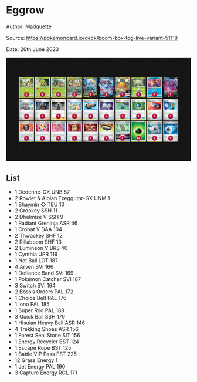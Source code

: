 # Eggrow

Author: Madquette

Source: <https://pokemoncard.io/deck/boom-box-tcg-live-variant-51118>

Date: 26th June 2023

![decklist](../../images/PAL/Eggrow/2-%20Eggrow.png)

## List

* 1 Dedenne-GX UNB 57
* 2 Rowlet & Alolan Exeggutor-GX UNM 1
* 1 Shaymin ◇ TEU 10
* 2 Grookey SSH 11
* 2 Dhelmise V SSH 9
* 1 Radiant Greninja ASR 46
* 1 Crobat V DAA 104
* 2 Thwackey SHF 12
* 2 Rillaboom SHF 13
* 2 Lumineon V BRS 40
* 1 Cynthia UPR 119
* 1 Net Ball LOT 187
* 4 Arven SVI 166
* 1 Defiance Band SVI 169
* 1 Pokémon Catcher SVI 187
* 3 Switch SVI 194
* 2 Boss’s Orders PAL 172
* 1 Choice Belt PAL 176
* 1 Iono PAL 185
* 1 Super Rod PAL 188
* 3 Quick Ball SSH 179
* 1 Hisuian Heavy Ball ASR 146
* 4 Trekking Shoes ASR 156
* 1 Forest Seal Stone SIT 156
* 1 Energy Recycler BST 124
* 1 Escape Rope BST 125
* 1 Battle VIP Pass FST 225
* 12 Grass Energy 1
* 1 Jet Energy PAL 190
* 3 Capture Energy RCL 171
